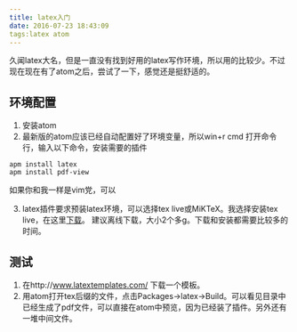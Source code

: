 ```yaml
---
title: latex入门
date: 2016-07-23 18:43:09
tags:latex atom
---
```


久闻latex大名，但是一直没有找到好用的latex写作环境，所以用的比较少。不过现在现在有了atom之后，尝试了一下，感觉还是挺舒适的。

## 环境配置
1. 安装atom
2. 最新版的atom应该已经自动配置好了环境变量，所以win+r cmd 打开命令行，输入以下命令，安装需要的插件
```
apm install latex
apm install pdf-view
```
如果你和我一样是vim党，可以

3. latex插件要求预装latex环境，可以选择tex live或MiKTeX。我选择安装tex live，在这里[下载](https://www.tug.org/texlive/)。 建议离线下载，大小2个多g。下载和安装都需要比较多的时间。

## 测试
1. 在http://www.latextemplates.com/ 下载一个模板。
2. 用atom打开tex后缀的文件，点击Packages->latex->Build。可以看见目录中已经生成了pdf文件，可以直接在atom中预览，因为已经装了插件。另外还有一堆中间文件。
